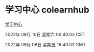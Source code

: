 # 学习中心 colearnhub
[学习中心](http://27.19.32.34:56308/colearnhub/)

2022年 09月 10日 星期六 00:40:02 CST

2022年 09月 09日 星期五 16:40:02 GMT
